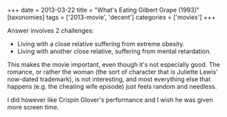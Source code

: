 +++
date = 2013-03-22
title = "What's Eating Gilbert Grape (1993)"
[taxonomies]
tags = ['2013-movie', 'decent']
categories = ['movies']
+++

Answer involves 2 challenges:

-   Living with a close relative suffering from extreme obesity.
-   Living with another close relative, suffering from mental
    retardation.

This makes the movie important, even though it's not especially good.
The romance, or rather the woman (the sort of character that is Juliette
Lewis' now-dated trademark), is not interesting, and most everything
else that happens (e.g. the cheating wife episode) just feels random and
needless.

I did however like Crispin Glover's performance and I wish he was given
more screen time.
